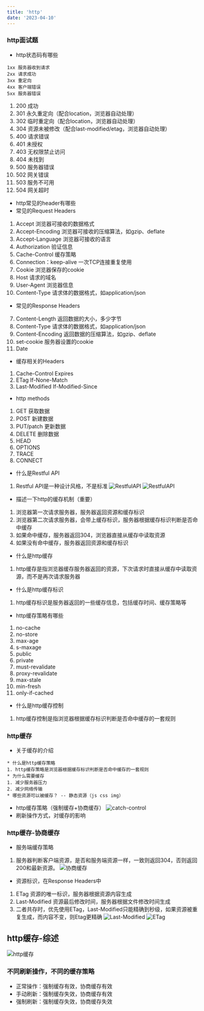 ```yaml
---
title: 'http'
date: '2023-04-10'
---
```

### http面试题
* http状态码有哪些
```
1xx 服务器收到请求
2xx 请求成功
3xx 重定向
4xx 客户端错误
5xx 服务器错误
```
1. 200 成功
2. 301 永久重定向（配合location，浏览器自动处理）
3. 302 临时重定向（配合location，浏览器自动处理）
4. 304 资源未被修改（配合last-modified/etag，浏览器自动处理）
5. 400 请求错误
6. 401 未授权
7. 403 无权限禁止访问
8. 404 未找到
9. 500 服务器错误
10. 502 网关错误
11. 503 服务不可用
12. 504 网关超时

* http常见的header有哪些
* 常见的Request Headers
1. Accept 浏览器可接收的数据格式
2. Accept-Encoding 浏览器可接收的压缩算法，如gzip、deflate
3. Accept-Language 浏览器可接收的语言
4. Authorization 验证信息
5. Cache-Control 缓存策略
6. Connection：keep-alive 一次TCP连接重复使用
7. Cookie 浏览器保存的cookie
8. Host 请求的域名
9. User-Agent 浏览器信息
10. Content-Type 请求体的数据格式，如application/json
* 常见的Response Headers
7. Content-Length 返回数据的大小，多少字节
8. Content-Type 请求体的数据格式，如application/json
9. Content-Encoding 返回数据的压缩算法，如gzip、deflate
10. set-cookie 服务器设置的cookie
11. Date
* 缓存相关的Headers
1. Cache-Control Expires
2. ETag If-None-Match
3. Last-Modified If-Modified-Since

* http methods
1. GET 获取数据
2. POST 新建数据
3. PUT/patch 更新数据
4. DELETE 删除数据
5. HEAD
6. OPTIONS
7. TRACE
8. CONNECT

* 什么是Restful API
1. Restful API是一种设计风格，不是标准
![RestfulAPI](/images/RestfulAPI.png)
![RestfulAPI](/images/RestfulAPI1.png)
* 描述一下http的缓存机制（重要）
1. 浏览器第一次请求服务器，服务器返回资源和缓存标识
2. 浏览器第二次请求服务器，会带上缓存标识，服务器根据缓存标识判断是否命中缓存
3. 如果命中缓存，服务器返回304，浏览器直接从缓存中读取资源
4. 如果没有命中缓存，服务器返回资源和缓存标识
* 什么是http缓存
1. http缓存是指浏览器缓存服务器返回的资源，下次请求时直接从缓存中读取资源，而不是再次请求服务器
* 什么是http缓存标识
1. http缓存标识是服务器返回的一些缓存信息，包括缓存时间、缓存策略等
* http缓存策略有哪些
1. no-cache
2. no-store
3. max-age
4. s-maxage
5. public
6. private
7. must-revalidate
8. proxy-revalidate
9. max-stale
10. min-fresh
11. only-if-cached
* 什么是http缓存控制
1. http缓存控制是指浏览器根据缓存标识判断是否命中缓存的一套规则


### http缓存
* 关于缓存的介绍
```
* 什么是http缓存策略
1. http缓存策略是浏览器根据缓存标识判断是否命中缓存的一套规则
* 为什么需要缓存
1. 减少服务器压力
2. 减少网络传输
* 哪些资源可以被缓存？ -- 静态资源（js css img）
```
* http缓存策略（强制缓存+协商缓存）
![catch-control](/images/catch-control.png)
* 刷新操作方式，对缓存的影响

### http缓存-协商缓存
* 服务端缓存策略
1. 服务器判断客户端资源，是否和服务端资源一样，一致则返回304，否则返回200和最新资源。
![协商缓存](/images/协商缓存.png)

* 资源标识，在Response Headers中
1. ETag 资源的唯一标识，服务器根据资源内容生成
2. Last-Modified 资源最后修改时间，服务器根据文件修改时间生成
3. 二者共存时，优先使用ETag，Last-Modified只能精确到秒级，如果资源被重复生成，而内容不变，则Etag更精确
![Last-Modified](/images/Last-Modified.png)
![ETag](/images/ETag.png)

## http缓存-综述
![http缓存](/images/http缓存.png)

### 不同刷新操作，不同的缓存策略
- 正常操作：强制缓存有效，协商缓存有效
- 手动刷新：强制缓存失效，协商缓存有效
- 强制刷新：强制缓存失效，协商缓存失效